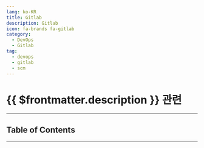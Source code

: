 ```yaml
---
lang: ko-KR
title: Gitlab
description: Gitlab
icon: fa-brands fa-gitlab
category:
  - DevOps
  - Gitlab
tag:
  - devops
  - gitlab
  - scm
---
```


# {{ $frontmatter.description }} 관련

<ShieldsGroup logos="git,gitlfs,gitignoredotio,gitlab"/>

---

## Table of Contents

<ToCLocal basePath="/devops/gitlab/" />

---

<TagLinks />